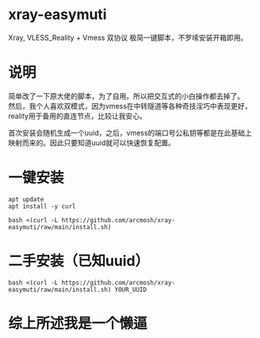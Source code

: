 # xray-easymuti
Xray, VLESS_Reality + Vmess 双协议 极简一键脚本，不罗嗦安装开箱即用。

# 说明 
简单改了一下原大佬的脚本，为了自用。所以把交互式的小白操作都去掉了。  
然后，我个人喜欢双模式，因为vmess在中转隧道等各种奇技淫巧中表现更好，reality用于备用的直连节点，比较让我安心。  

首次安装会随机生成一个uuid，之后，vmess的端口号公私钥等都是在此基础上映射而来的。因此只要知道uuid就可以快速恢复配置。

# 一键安装
```
apt update
apt install -y curl
```
```
bash <(curl -L https://github.com/arcmosh/xray-easymuti/raw/main/install.sh)
```

# 二手安装（已知uuid）
```
bash <(curl -L https://github.com/arcmosh/xray-easymuti/raw/main/install.sh) YOUR_UUID
```
# 综上所述我是一个懒逼
